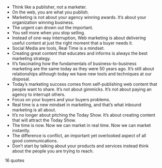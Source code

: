  - Think like a publisher, not a marketer.
 - On the web, you are what you publish.
 - Marketing is not about your agency winning awards. It’s about your organization winning business.
 - The urgent can drown out the important.
 - You sell more when you stop selling.
 - Instead of one-way interruption, Web marketing is about delivering useful content at just the right moment that a buyer needs it.
 - Social Media are tools, Real Time is a mindset.
 - Creating great content that educates and informs is always the best marketing strategy.
 - It’s fascinating how the fundamentals of business-to-business marketing are the same today as they were 50 years ago. It’s still about relationships although today we have new tools and techniques at our disposal.
 - Today’s marketing success comes from self-publishing web content that people want to share. It’s not about gimmicks. It’s not about paying an agency to interrupt others.
 - Focus on your buyers and your buyers problems.
 - Real time is a new mindset in marketing, and that’s what inbound marketing is all about.
 - It’s no longer about pitching the Today Show. It’s about creating content that will attract the Today Show.
 - The time is now. Now we can market in real time. Now we can market instantly.
 - The difference is conflict, an important yet overlooked aspect of all good communications.
 - Don’t start by talking about your products and services instead think about the people you are trying to reach.

16 quotes